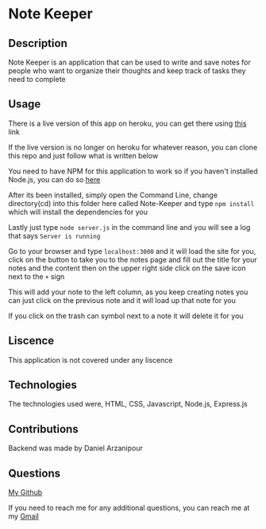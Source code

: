 # Note Keeper

## Description

Note Keeper is an application that
can be used to write and save notes for people who want to organize their thoughts and keep track of tasks they need to complete

## Usage

There is a live version of this app on heroku, you can get there using [this](https://shrouded-hollows-79545.herokuapp.com/) link

If the live version is no longer on heroku for whatever reason, you can clone this repo and just follow what is written below

You need to have NPM for this application to work so if you haven't installed Node.js, you can do so [here](https://nodejs.org/en/)

After its been installed, simply open the Command Line, change directory(cd) into this folder here called Note-Keeper and type `npm install` which will install the dependencies for you

Lastly just type `node server.js` in the command line and you will see a log that says `Server is running`

Go to your browser and type `localhost:3000` and it will load the site for you, click on the button to take you to the notes page and fill out the title for your notes and the content then on the upper right side click on the save icon next to the `+` sign

This will add your note to the left column, as you keep creating notes you can just click on the previous note and it will load up that note for you

If you click on the trash can symbol next to a note it will delete it for you

## Liscence

This application is not covered under any liscence

## Technologies

The technologies used were, HTML, CSS, Javascript, Node.js, Express.js

## Contributions

Backend was made by Daniel Arzanipour

## Questions

[My Github](https://github.com/DanielArzani)

If you need to reach me for any additional questions, you can reach me at my [Gmail](mailto:daniel.arzanipour@gmail.com)
